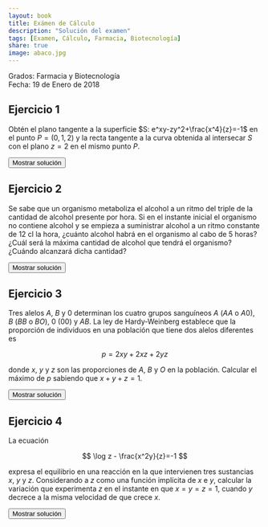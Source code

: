 ```yaml
---
layout: book
title: Exámen de Cálculo
description: "Solución del examen"
tags: [Examen, Cálculo, Farmacia, Biotecnología]
share: true
image: abaco.jpg
---
```


Grados: Farmacia y Biotecnología  
Fecha: 19 de Enero de 2018

## Ejercicio 1

Obtén el plano tangente a la superficie $S: e^xy-zy^2+\frac{x^4}{z}=-1$ en el punto $P=(0,1,2)$ y la recta tangente a la curva obtenida al intersecar $S$ con el plano $z=2$ en el mismo punto $P$.


<div><button class="solution">Mostrar solución</button></div>
<div id="solution" style="display: none">
1. Plano tangente: $x-3y-z+5=0$.<br/>
2. Recta tangente: $(3t,1+t)$ or $y=\frac{x}{3}+1$.
</div>

## Ejercicio 2

Se sabe que un organismo metaboliza el alcohol a un ritmo del triple de la cantidad de alcohol presente por hora.
Si en el instante inicial el organismo no contiene alcohol y se empieza a suministrar alcohol a un ritmo constante de 12 cl la hora, ¿cuánto alcohol habrá en el organismo al cabo de 5 horas?
¿Cuál será la máxima cantidad de alcohol que tendrá el organismo? ¿Cuándo alcanzará dicha cantidad?

<div><button class="solution">Mostrar solución</button></div>
<div id="solution" style="display: none">
Sea $y$ la cantidad de alcohol en el organismo y $t$ el tiempo.<br/>
Ecuación diferencial: $y'=12-3y$.<br/>
Solución: $y(t)=4-4e^{-3t}$.<br/>
$y(5)=3.99$ cl.<br/>
La máxima cantidad de alcohol será 4 cl y se alcanzará para $t=\infty$.
</div>


## Ejercicio 3

Tres alelos $A$, $B$ y $0$ determinan los cuatro grupos sanguíneos $A$ ($AA$ o $A0$), $B$ ($BB$ o $BO$), $0$ ($00$) y $AB$.
La ley de Hardy-Weinberg establece que la proporción de individuos en una población que tiene dos alelos diferentes es

$$
p=2xy+2xz+2yz
$$

donde $x$, $y$ y $z$ son las proporciones de $A$, $B$ y $O$ en la población. 
Calcular el máximo de $p$ sabiendo que $x+y+z=1$.

<div><button class="solution">Mostrar solución</button></div>
<div id="solution" style="display: none">
Hay un máximo local en el punto $(\frac{1}{3},\frac{1}{3})$ y vale $f(\frac{1}{3},\frac{1}{3})=\frac{2}{3}$.
</div>

## Ejercicio 4

La ecuación

$$
\log z - \frac{x^2y}{z}=-1
$$

expresa el equilibrio en una reacción en la que intervienen tres sustancias $x$, $y$ y $z$.
Considerando a $z$ como una función implícita de $x$ e $y$, calcular la variación que experimenta $z$ en el instante en que $x=y=z=1$, cuando $y$ decrece a la misma velocidad de que crece $x$.

<div><button class="solution">Mostrar solución</button></div>
<div id="solution" style="display: none">
Derivada direccional de $z$ en $(1,1,1)$ seguiendo la dirección de $\mathbf{v}=(1,-1)$: $z'_\mathbf{v}(1,1,1)=\frac{1}{2\sqrt{2}}$.
</div>
